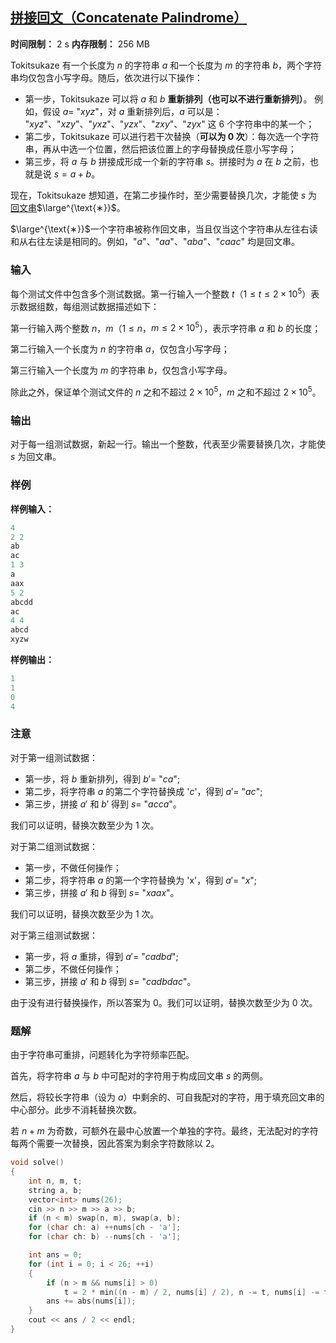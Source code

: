 ## [拼接回文（Concatenate‌ Palindrome）](https://ac.nowcoder.com/acm/contest/95336/D)

**时间限制：** 2 s
**内存限制：** 256 MB



Tokitsukaze 有一个长度为 $n$ 的字符串 $a$ 和一个长度为 $m$ 的字符串 $b$，两个字符串均仅包含小写字母。随后，依次进行以下操作：

* 第一步，Tokitsukaze 可以将 $a$ 和 $b$ **重新排列（也可以不进行重新排列）**。
	例如，假设 $a =$ "$xyz$"，对 $a$ 重新排列后，$a$ 可以是：
	"$xyz$"、"$xzy$"、"$yxz$"、"$yzx$"、"$zxy$"、"$zyx$" 这 $6$ 个字符串中的某一个；
* 第二步，Tokitsukaze 可以进行若干次替换（**可以为 $0$ 次**）：每次选一个字符串，再从中选一个位置，然后把该位置上的字母替换成任意小写字母；
* 第三步，将 $a$ 与 $b$ 拼接成形成一个新的字符串 $s$。拼接时为 $a$ 在 $b$ 之前，也就是说 $s = a + b$。

现在，Tokitsukaze 想知道，在第二步操作时，至少需要替换几次，才能使 $s$ 为 <u>回文串</u>$\large^{\text{∗}}$。



$\large^{\text{∗}}$一个字符串被称作回文串，当且仅当这个字符串从左往右读和从右往左读是相同的。例如，"$a$"、"$aa$"、"$aba$"、"$caac$" 均是回文串。







### 输入

每个测试文件中包含多个测试数据。第一行输入一个整数 $t$（$1 \leq t \leq 2 \times 10^5$）表示数据组数，每组测试数据描述如下：

第一行输入两个整数 $n$，$m$（$1 \leq n$，$m \leq 2 \times 10^5$），表示字符串 $a$ 和 $b$ 的长度；

第二行输入一个长度为 $n$ 的字符串 $a$，仅包含小写字母；

第三行输入一个长度为 $m$ 的字符串 $b$，仅包含小写字母。

除此之外，保证单个测试文件的 $n$ 之和不超过 $2 \times 10^5$，$m$ 之和不超过 $2 \times 10^5$。





### 输出

对于每一组测试数据，新起一行。输出一个整数，代表至少需要替换几次，才能使 $s$ 为回文串。





### 样例

**样例输入：**

```cpp
4
2 2
ab
ac
1 3
a
aax
5 2
abcdd
ac
4 4
abcd
xyzw
```



**样例输出：**

```cpp
1
1
0
4
```





### 注意

对于第一组测试数据：

*   第一步，将 $b$ 重新排列，得到 $b' =$ "$ca$";
*   第二步，将字符串 $a$ 的第二个字符替换成 '$c$'，得到 $a' =$ "$ac$";
*   第三步，拼接 $a'$ 和 $b'$ 得到 $s =$ "$acca$"。

我们可以证明，替换次数至少为 $1$ 次。


对于第二组测试数据：

*   第一步，不做任何操作；
*   第二步，将字符串 $a$ 的第一个字符替换为 'x'，得到 $a' =$ "$x$";
*   第三步，拼接 $a'$ 和 $b$ 得到 $s =$ "$xaax$"。

我们可以证明，替换次数至少为 $1$ 次。


对于第三组测试数据：

*   第一步，将 $a$ 重排，得到 $a' =$ "$cadbd$";
*   第二步，不做任何操作；
*   第三步，拼接 $a'$ 和 $b$ 得到 $s =$ "$cadbdac$"。

由于没有进行替换操作，所以答案为 $0$。我们可以证明，替换次数至少为 $0$ 次。





### 题解

由于字符串可重排，问题转化为字符频率匹配。

首先，将字符串 $a$ 与 $b$ 中可配对的字符用于构成回文串 $s$ 的两侧。

然后，将较长字符串（设为 $a$）中剩余的、可自我配对的字符，用于填充回文串的中心部分。此步不消耗替换次数。

若 $n+m$ 为奇数，可额外在最中心放置一个单独的字符。最终，无法配对的字符每两个需要一次替换，因此答案为剩余字符数除以 $2$。



```cpp
void solve()  
{  
    int n, m, t;  
    string a, b;  
    vector<int> nums(26);  
    cin >> n >> m >> a >> b;  
    if (n < m) swap(n, m), swap(a, b);  
    for (char ch: a) ++nums[ch - 'a'];  
    for (char ch: b) --nums[ch - 'a'];  

    int ans = 0;  
    for (int i = 0; i < 26; ++i)  
    {  
        if (n > m && nums[i] > 0)  
            t = 2 * min((n - m) / 2, nums[i] / 2), n -= t, nums[i] -= t;  
        ans += abs(nums[i]);  
    }  
    cout << ans / 2 << endl;  
}
```